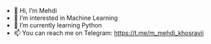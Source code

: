 - 👋 Hi, I’m Mehdi
- 👀 I’m interested in Machine Learning
- 🌱 I’m currently learning Python
- 📫 You can reach me on Telegram: https://t.me/m_mehdi_khosravii

<!---
mahdikhsrv1381/mahdikhsrv1381 is a ✨ special ✨ repository because its `README.md` (this file) appears on your GitHub profile.
You can click the Preview link to take a look at your changes.
--->
